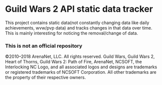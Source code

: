 # Guild Wars 2 API static data tracker

This project contains static data(not constantly changing data like daily achievements, wvw/pvp data) and tracks changes in that data over time. This is mainly interesting for noticing the removal/change of data.

### This is not an official repository

©2010–2018 ArenaNet, LLC. All rights reserved. Guild Wars, Guild Wars 2, Heart of Thorns, Guild Wars 2: Path of Fire, ArenaNet, NCSOFT, the Interlocking NC Logo, and all associated logos and designs are trademarks or registered trademarks of NCSOFT Corporation. All other trademarks are the property of their respective owners.